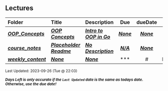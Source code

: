 ## Lectures

| Folder | Title | Description | Due | dueDate |  |
|:------|:------|:------|:-----:|:-----:|-----|
| ***<a href="https://github.com/rugbyprof/4143-PLC/tree/master/Lectures/OOP_Concepts">OOP_Concepts</a>*** | ***<a href="https://github.com/rugbyprof/4143-PLC/tree/master/Lectures/OOP_Concepts"> OOP Concepts </a>*** | ***<a href="https://github.com/rugbyprof/4143-PLC/tree/master/Lectures/OOP_Concepts"> Intro to OOP in Go</a>*** | ***<a href="https://github.com/rugbyprof/4143-PLC/tree/master/Lectures/OOP_Concepts"> None</a>*** | ***<a href="https://github.com/rugbyprof/4143-PLC/tree/master/Lectures/OOP_Concepts">None</a>*** |  |
| ***<a href="https://github.com/rugbyprof/4143-PLC/tree/master/Lectures/course_notes">course_notes</a>*** | ***<a href="https://github.com/rugbyprof/4143-PLC/tree/master/Lectures/course_notes"> Placeholder Readme </a>*** | ***<a href="https://github.com/rugbyprof/4143-PLC/tree/master/Lectures/course_notes"> No Description</a>*** | ***<a href="https://github.com/rugbyprof/4143-PLC/tree/master/Lectures/course_notes">N/A</a>*** | ***<a href="https://github.com/rugbyprof/4143-PLC/tree/master/Lectures/course_notes">None</a>*** |  |
| ***<a href="https://github.com/rugbyprof/4143-PLC/tree/master/Lectures/weekly_content">weekly_content</a>*** | ***<a href="https://github.com/rugbyprof/4143-PLC/tree/master/Lectures/weekly_content">None</a>*** | ***<a href="https://github.com/rugbyprof/4143-PLC/tree/master/Lectures/weekly_content">None</a>*** | ***<a href="https://github.com/rugbyprof/4143-PLC/tree/master/Lectures/weekly_content">|  #  |Name                                                           |Description                                                  |</a>*** | ***<a href="https://github.com/rugbyprof/4143-PLC/tree/master/Lectures/weekly_content">None</a>*** |  |

<sup>Last Updated: 2023-09-26 (Tue @ 22:03)</sup> 

<sup>***Days Left is only accurate if the `Last Updated` date is the same as todays date. Otherwise, use the due date!***</sup> 